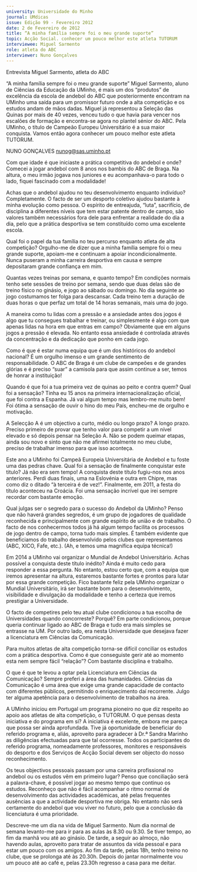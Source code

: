 ```yaml
---
university: Universidade do Minho
journal: UMdicas
issue: Edição 99 - Fevereiro 2012
date: 2 de Fevereiro de 2012
title: “A minha família sempre foi o meu grande suporte”
topic: Acção Social. conhecer um pouco melhor este atleta TUTORUM
interviewee: Miguel Sarmento
role: atleta do ABC
interviewer: Nuno Gonçalves
---
```




Entrevista Miguel Sarmento, atleta do ABC


“A minha família sempre foi o meu grande suporte”
Miguel Sarmento, aluno de Ciências da Educação
da UMinho, é mais um dos “produtos” de excelência da escola de andebol do ABC que posteriormente encontram na UMinho uma saída para
um promissor futuro onde a alta competição e os
estudos andam de mãos dadas. Miguel já representou a Seleção das Quinas por mais de 40 vezes, venceu tudo o que havia para vencer nos escalões
de formação e encontra-se agora no plantel sénior
do ABC. Pela UMinho, o título de Campeão Europeu Universitário é a sua maior conquista. Vamos então agora conhecer um pouco melhor este atleta TUTORUM.


NUNO GONÇALVES
nunog@sas.uminho.pt


Com que idade é que iniciaste a prática
competitiva do andebol e onde?
Comecei a jogar andebol com 8 anos nos bambis
do ABC de Braga. Na altura, o meu irmão jogava
nos juniores e eu acompanhava-o para todo o lado,
fiquei fascinado com a modalidade!


Achas que o andebol ajudou no teu desenvolvimento enquanto indivíduo?
Completamente. O facto de ser um desporto coletivo ajudou bastante à minha evolução como pessoa. O espírito de entreajuda, “luta”, sacrifício, de
disciplina a diferentes níveis que tem estar patente
dentro de campo, são valores também necessários
fora dele para enfrentar a realidade do dia a dia,
pelo que a prática desportiva se tem constituído
como uma excelente escola.


Qual foi o papel da tua família no teu percurso enquanto atleta de alta competição?
Orgulho-me de dizer que a minha família sempre
foi o meu grande suporte, apoiam-me e continuam a apoiar incondicionalmente. Nunca puseram
a minha carreira desportiva em causa e sempre
depositaram grande confiança em mim.


Quantas vezes treinas por semana, e quanto
tempo?
Em condições normais tenho sete sessões de treino por semana, sendo que duas delas são de treino físico no ginásio, e jogo ao sábado ou domingo.
No dia seguinte ao jogo costumamos ter folga para
descansar. Cada treino tem a duração de duas horas o que perfaz um total de 14 horas semanais, mais uma do jogo.


A maneira como tu lidas com a pressão e a
ansiedade antes dos jogos é algo que tu consegues trabalhar e treinar, ou simplesmente
é algo com que apenas lidas na hora em que
entras em campo?
Obviamente que em alguns jogos a pressão é elevada. No entanto essa ansiedade é controlada através da concentração e da dedicação que ponho em
cada jogo.


Como é que é estar numa equipa que é um 
dos históricos do andebol nacional?
É um orgulho imenso e um grande sentimento de 
responsabilidade. O ABC de 
Braga é um clube de campeões e de grandes glórias e 
é preciso “suar” a camisola 
para que assim continue a 
ser, temos de honrar a instituição!


Quando é que foi a tua 
primeira vez de quinas ao 
peito e contra quem? Qual 
foi a sensação? 
Tinha eu 15 anos na primeira internacionalização 
oficial, que foi contra a Espanha. Já vai algum tempo mas lembro-me muito bem! Foi ótima a sensação de ouvir o hino do meu País, encheu-me de orgulho e motivação.


A Selecção A é um objectivo a curto, médio 
ou longo prazo?
A longo prazo. Preciso primeiro de provar que tenho valor para competir a um nível elevado e só 
depois pensar na Seleção A. Não se podem queimar etapas, ainda sou novo e sinto que não me afirmei totalmente no meu clube, preciso de trabalhar imenso para que isso aconteça. 


Este ano a UMinho foi Campeã Europeia
Universitária de Andebol e tu foste uma das
pedras chave. Qual foi a sensação de finalmente conquistar este titulo?
Já não era sem tempo! A conquista deste título
fugiu-nos nos anos anteriores. Perdi duas finais,
uma na Eslovénia e outra em Chipre, mas como
diz o ditado “à terceira é de vez!”. Finalmente, em
2011, a festa do título aconteceu na Croácia. Foi
uma sensação incrível que irei sempre recordar
com bastante emoção.


Qual julgas ser o segredo para o sucesso do
Andebol da UMinho?
Penso que não haverá grandes segredos, é um
grupo de jogadores de qualidade reconhecida e
principalmente com grande espírito de união e de
trabalho. O facto de nos conhecermos todos já há
algum tempo facilita os processos de jogo dentro
de campo, torna tudo mais simples. É também
evidente que beneficiamos do
trabalho desenvolvido pelos
clubes que representamos
(ABC, XICO, Fafe, etc.). (Ah, e
temos uma magnífica equipa
técnica!)


Em 2014 a UMinho vai
organizar o Mundial de
Andebol Universitário.
Achas possível a conquista deste título inédito?
Ainda é muito cedo para responder a essa pergunta. No entanto, estou certo que, com a equipa que
iremos apresentar na altura, estaremos bastante
fortes e prontos para lutar por essa grande competição. Fico bastante feliz pela UMinho organizar o
Mundial Universitário, irá ser bastante bom para o
desenvolvimento, visibilidade e divulgação da modalidade e tenho a certeza que iremos prestigiar a
Universidade.


O facto de competires pelo teu atual clube
condicionou a tua escolha de Universidades
quando concorreste? Porquê?
Em parte condicionou, porque queria continuar ligado ao ABC de Braga e tudo era mais simples se
entrasse na UM. Por outro lado, era nesta Universidade que desejava fazer a licenciatura em Ciências da Comunicação.


Para muitos atletas de alta competição
torna-se difícil conciliar os estudos com a
prática desportiva. Como é que conseguiste
gerir até ao momento esta nem sempre fácil
“relação”?
Com bastante disciplina e trabalho.


O que é que te levou a optar pela Licenciatura em Ciências da Comunicação?
Sempre preferi a área das humanidades. Ciências
da Comunicação é uma área que exige uma grande capacidade de contacto com diferentes públicos, permitindo o enriquecimento daí recorrente.
Julgo ter alguma apetência para o desenvolvimento
de trabalhos na área.


A UMinho iniciou em Portugal um programa
pioneiro no que diz respeito ao apoio aos
atletas de alta competição, o TUTORUM. O
que pensas desta iniciativa e do programa
em si?
A iniciativa é excelente, embora me pareça que
possa ser ainda aprofundada. Tive já oportunidade
de beneficiar do referido programa e, aliás, aproveito para agradecer à Dr.ª Sandra Marinho as diligências efectuadas para que tal ocorresse. Todos
os participantes do referido programa, nomeadamente professores, monitores e responsáveis do
desporto e dos Serviços de Acção Social devem ser
objecto do nosso reconhecimento.


Os teus objectivos pessoais passam por uma
carreira profissional no andebol ou os estudos vêm em primeiro lugar?
Penso que conciliação será a palavra-chave, é
possível jogar ao mesmo tempo que continuo os
estudos. Reconheço que não é fácil acompanhar
o ritmo normal de desenvolvimento das actividades académicas, até pelas frequentes ausências a
que a actividade desportiva me obriga. No entanto
não será certamente do andebol que vou viver no
futuro, pelo que a conclusão da licenciatura é uma
prioridade.


Descreve-me um dia na vida de Miguel Sarmento.
Num dia normal de semana levanto-me para ir
para as aulas às 8.30 ou 9.30. Se tiver tempo, ao
fim da manhã vou até ao ginásio. De tarde, a seguir ao almoço, não havendo aulas, aproveito para
tratar de assuntos da vida pessoal e para estar
um pouco com os amigos. Ao fim da tarde, pelas
18h, tenho treino no clube, que se prolonga até
às 20.30h. Depois do jantar normalmente vou um
pouco até ao café e, pelas 23.30h regresso a casa
para me deitar.
